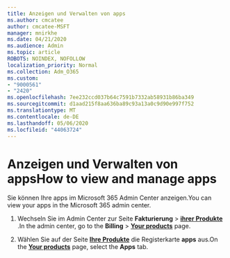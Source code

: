 ```yaml
---
title: Anzeigen und Verwalten von apps
ms.author: cmcatee
author: cmcatee-MSFT
manager: mnirkhe
ms.date: 04/21/2020
ms.audience: Admin
ms.topic: article
ROBOTS: NOINDEX, NOFOLLOW
localization_priority: Normal
ms.collection: Adm_O365
ms.custom:
- "9000561"
- "2420"
ms.openlocfilehash: 7ee232ccd037b64c7591b7332ab58931b86ba349
ms.sourcegitcommit: d1aad215f8aa636ba89c93a13a0c9d90e997f752
ms.translationtype: MT
ms.contentlocale: de-DE
ms.lasthandoff: 05/06/2020
ms.locfileid: "44063724"
---
```

# <a name="how-to-view-and-manage-apps"></a><span data-ttu-id="b256c-102">Anzeigen und Verwalten von apps</span><span class="sxs-lookup"><span data-stu-id="b256c-102">How to view and manage apps</span></span>

<span data-ttu-id="b256c-103">Sie können Ihre apps im Microsoft 365 Admin Center anzeigen.</span><span class="sxs-lookup"><span data-stu-id="b256c-103">You can view your apps in the Microsoft 365 admin center.</span></span> 

1. <span data-ttu-id="b256c-104">Wechseln Sie im Admin Center zur Seite **Fakturierung** > **[ihrer Produkte](https://go.microsoft.com/fwlink/p/?linkid=842054)** .</span><span class="sxs-lookup"><span data-stu-id="b256c-104">In the admin center, go to the **Billing** > **[Your products](https://go.microsoft.com/fwlink/p/?linkid=842054)** page.</span></span>

2. <span data-ttu-id="b256c-105">Wählen Sie auf der Seite **[Ihre Produkte](https://go.microsoft.com/fwlink/p/?linkid=842054)** die Registerkarte **apps** aus.</span><span class="sxs-lookup"><span data-stu-id="b256c-105">On the **[Your products](https://go.microsoft.com/fwlink/p/?linkid=842054)** page, select the **Apps** tab.</span></span>